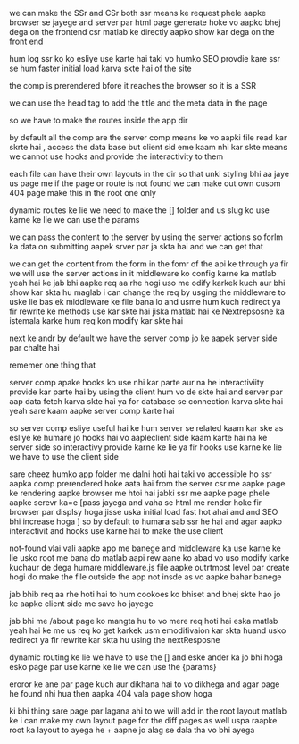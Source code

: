 we can make the SSr and CSr both 
ssr means ke request phele aapke browser se jayege and server par html page generate hoke vo aapko bhej dega on the frontend 
csr matlab ke directly aapko show kar dega on the front end 

hum log ssr ko ko esliye use karte hai taki vo humko SEO provdie kare 
ssr se hum faster initial load karva skte hai of the site 

the comp is prerendered bfore it reaches the browser so it is a SSR 

we can use the head tag to add the title and the meta data in the page 

so we have to make the routes inside the app dir 

by default all the comp are the server comp means ke vo aapki file read kar skrte hai , access the data base but client sid eme kaam nhi kar skte means we cannot use hooks and provide the interactivity to them 

each file can have their own layouts in the dir so that unki styling bhi aa jaye us page  me 
if the page or route is not found we can make out own cusom 404 page 
make this in the root one only 


dynamic routes ke lie we need to make the [] folder and us slug ko use karne ke lie we can use the params 

we can pass the content to the server by using the server actions so forlm ka data on submitting aapek srver par ja skta hai and we can get that 
<!-- make the routes insdie the app dir only to make the routes  -->

we can get the content from the form in the fomr of the api ke through ya fir we will use the server actions in it 
middleware ko config karne ka matlab yeah hai ke jab bhi aapke req aa rhe hogi uso me  odify karkek kuch aur bhi show kar skta hu 
maglab i can change the req by usging the middleware to uske lie bas ek middleware ke file bana lo and usme hum kuch redirect  ya fir rewrite ke methods use kar skte hai jiska matlab hai ke Nextrepsosne ka istemala karke hum req kon modify kar skte hai 

next ke andr by default we have the server comp jo ke aapek server side par chalte hai 

rememer one thing that 








server comp apake hooks ko use nhi kar parte aur na he interactiviity provide kar parte hai 
by using the client hum vo de skte hai and server par aap data fetch karva skte hai ya for database se connection karva skte hai 
yeah sare kaam aapke server comp karte hai 

so server comp esliye useful hai ke hum server se related kaam kar ske
as esliye ke humare jo hooks hai vo aapleclient side kaam karte hai na ke server side 
so interactivy provide karne ke lie ya fir hooks use karne ke lie we have to use the client side  

sare cheez humko app folder me dalni hoti hai taki vo accessible ho 
ssr aapka comp prerendered hoke aata hai from the server 
csr me aapke page ke rendering aapke browser me htoi hai jabki ssr me aapke page phele aapke serevr ka=e [pass jayega and vaha se html me render hoke fir browser par displsy hoga jisse uska initial load fast hot ahai and and SEO bhi increase hoga ] so by default to humara sab ssr he hai and agar aapko interactivit and hooks use karne hai to make the use client 

not-found vlai vali aapke app me banege and middleware ka use karne ke lie usko root me bana do 
matlab aapi rew aane ko abad vo uso modify karke kuchaur de dega 
humare middleware.js file aapke outrtmost level par create hogi do make the file outside the app not insde as vo aapke bahar banege 

jab bhib req aa rhe hoti hai to hum cookoes ko bhiset and bhej skte hao jo ke aapke client side me save ho jayege 

jab bhi me /about page ko mangta hu to vo mere req hoti hai eska matlab yeah hai ke me us req ko get karkek usm emodifivaion kar skta huand usko redirect  ya fir rewrite kar skta hu using the nextResposne


dynamic routing ke lie we have to use the [] and eske ander ka jo bhi hoga esko page par use karne ke lie we can use the {params}
<!-- for the dynamic routes ke lie we have to isue the []  and koi bhi ho skta hai -->

eroror ke ane par page kuch aur dikhana hai to vo dikhega and agar page he found nhi hua then aapka 404 vala page show hoga 


ki bhi thing sare page par lagana ahi to we will add in the root layout matlab ke i can make my own layout page for the diff pages as well uspa raapke root ka layout to ayega he + aapne jo alag se dala tha vo bhi ayega 



















